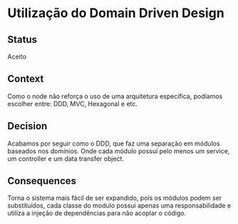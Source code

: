 # Utilização do Domain Driven Design

## Status

Aceito

## Context

Como o node não reforça o uso de uma arquitetura especifica, podíamos escolher entre: DDD, MVC, Hexagonal e etc.

## Decision

Acabamos por seguir como o DDD, que faz uma separação em módulos baseados nos domínios. Onde cada módulo possuí pelo menos um service, um controller e um data transfer object.

## Consequences

Torna o sistema mais fácil de ser expandido, poís os módulos podem ser substituídos, cada classe do modulo possui apenas uma responsabilidade e utiliza a injeção de dependências para não acoplar o código.
